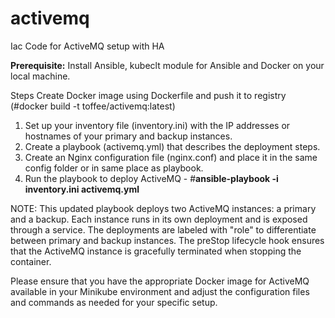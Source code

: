 # activemq
Iac Code for ActiveMQ setup with HA

**Prerequisite:**
Install Ansible, kubeclt module for Ansible and Docker on your local machine.


Steps
Create Docker image using Dockerfile and push it to registry (#docker build -t toffee/activemq:latest)

1. Set up your inventory file (inventory.ini) with the IP addresses or hostnames of your primary and backup instances.
2. Create a playbook (activemq.yml) that describes the deployment steps.
3. Create an Nginx configuration file (nginx.conf) and place it in the same config folder or in same place as playbook.
4. Run the playbook to deploy ActiveMQ - #**ansible-playbook -i inventory.ini activemq.yml**

NOTE:
This updated playbook deploys two ActiveMQ instances: a primary and a backup. Each instance runs in its own deployment and is exposed through a service. The deployments are labeled with "role" to differentiate between primary and backup instances. The preStop lifecycle hook ensures that the ActiveMQ instance is gracefully terminated when stopping the container.

Please ensure that you have the appropriate Docker image for ActiveMQ available in your Minikube environment and adjust the configuration files and commands as needed for your specific setup.


